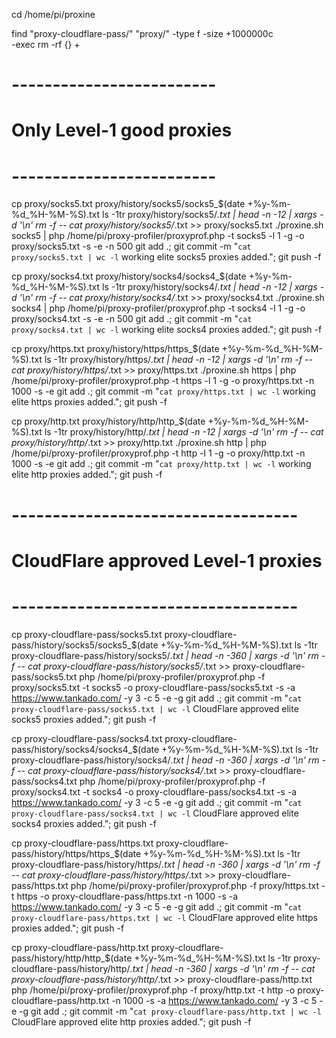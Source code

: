 cd /home/pi/proxine

find "proxy-cloudflare-pass/" "proxy/" -type f -size +1000000c \
    -exec rm -rf {} +

# -------------------------
# Only Level-1 good proxies
# -------------------------
cp proxy/socks5.txt proxy/history/socks5/socks5_$(date +%y-%m-%d_%H-%M-%S).txt
ls -1tr proxy/history/socks5/*.txt | head -n -12 | xargs -d '\n' rm -f --
cat proxy/history/socks5/*.txt >> proxy/socks5.txt
./proxine.sh socks5 | php /home/pi/proxy-profiler/proxyprof.php -t socks5 -l 1 -g -o proxy/socks5.txt -s -e -n 500
git add .; git commit -m "`cat proxy/socks5.txt | wc -l` working elite socks5 proxies added."; git push -f

cp proxy/socks4.txt proxy/history/socks4/socks4_$(date +%y-%m-%d_%H-%M-%S).txt
ls -1tr proxy/history/socks4/*.txt | head -n -12 | xargs -d '\n' rm -f --
cat proxy/history/socks4/*.txt >> proxy/socks4.txt
./proxine.sh socks4 | php /home/pi/proxy-profiler/proxyprof.php -t socks4 -l 1 -g -o proxy/socks4.txt -s -e -n 500
git add .; git commit -m "`cat proxy/socks4.txt | wc -l` working elite socks4 proxies added."; git push -f

cp proxy/https.txt proxy/history/https/https_$(date +%y-%m-%d_%H-%M-%S).txt
ls -1tr proxy/history/https/*.txt | head -n -12 | xargs -d '\n' rm -f --
cat proxy/history/https/*.txt >> proxy/https.txt
./proxine.sh https | php /home/pi/proxy-profiler/proxyprof.php -t https -l 1 -g -o proxy/https.txt -n 1000 -s -e
git add .; git commit -m "`cat proxy/https.txt | wc -l` working elite https proxies added."; git push -f

cp proxy/http.txt proxy/history/http/http_$(date +%y-%m-%d_%H-%M-%S).txt
ls -1tr proxy/history/http/*.txt | head -n -12 | xargs -d '\n' rm -f --
cat proxy/history/http/*.txt >> proxy/http.txt
./proxine.sh http | php /home/pi/proxy-profiler/proxyprof.php -t http -l 1 -g -o proxy/http.txt -n 1000 -s -e
git add .; git commit -m "`cat proxy/http.txt | wc -l` working elite http proxies added."; git push -f

# -----------------------------------
# CloudFlare approved Level-1 proxies
# -----------------------------------
cp proxy-cloudflare-pass/socks5.txt proxy-cloudflare-pass/history/socks5/socks5_$(date +%y-%m-%d_%H-%M-%S).txt
ls -1tr proxy-cloudflare-pass/history/socks5/*.txt | head -n -360 | xargs -d '\n' rm -f --
cat proxy-cloudflare-pass/history/socks5/*.txt >> proxy-cloudflare-pass/socks5.txt
php /home/pi/proxy-profiler/proxyprof.php -f proxy/socks5.txt -t socks5 -o proxy-cloudflare-pass/socks5.txt -s -a https://www.tankado.com/ -y 3 -c 5 -e -g
git add .; git commit -m "`cat proxy-cloudflare-pass/socks5.txt | wc -l` CloudFlare approved elite socks5 proxies added."; git push -f

cp proxy-cloudflare-pass/socks4.txt proxy-cloudflare-pass/history/socks4/socks4_$(date +%y-%m-%d_%H-%M-%S).txt
ls -1tr proxy-cloudflare-pass/history/socks4/*.txt | head -n -360 | xargs -d '\n' rm -f --
cat proxy-cloudflare-pass/history/socks4/*.txt >> proxy-cloudflare-pass/socks4.txt
php /home/pi/proxy-profiler/proxyprof.php -f proxy/socks4.txt -t socks4 -o proxy-cloudflare-pass/socks4.txt -s -a https://www.tankado.com/ -y 3 -c 5 -e -g
git add .; git commit -m "`cat proxy-cloudflare-pass/socks4.txt | wc -l` CloudFlare approved elite socks4 proxies added."; git push -f

cp proxy-cloudflare-pass/https.txt proxy-cloudflare-pass/history/https/https_$(date +%y-%m-%d_%H-%M-%S).txt
ls -1tr proxy-cloudflare-pass/history/https/*.txt | head -n -360 | xargs -d '\n' rm -f --
cat proxy-cloudflare-pass/history/https/*.txt >> proxy-cloudflare-pass/https.txt
php /home/pi/proxy-profiler/proxyprof.php -f proxy/https.txt -t https -o proxy-cloudflare-pass/https.txt -n 1000 -s -a https://www.tankado.com/ -y 3 -c 5 -e -g
git add .; git commit -m "`cat proxy-cloudflare-pass/https.txt | wc -l` CloudFlare approved elite https proxies added."; git push -f

cp proxy-cloudflare-pass/http.txt proxy-cloudflare-pass/history/http/http_$(date +%y-%m-%d_%H-%M-%S).txt
ls -1tr proxy-cloudflare-pass/history/http/*.txt | head -n -360 | xargs -d '\n' rm -f --
cat proxy-cloudflare-pass/history/http/*.txt >> proxy-cloudflare-pass/http.txt
php /home/pi/proxy-profiler/proxyprof.php -f proxy/http.txt -t http -o proxy-cloudflare-pass/http.txt -n 1000 -s -a https://www.tankado.com/ -y 3 -c 5 -e -g
git add .; git commit -m "`cat proxy-cloudflare-pass/http.txt | wc -l` CloudFlare approved elite http proxies added."; git push -f
